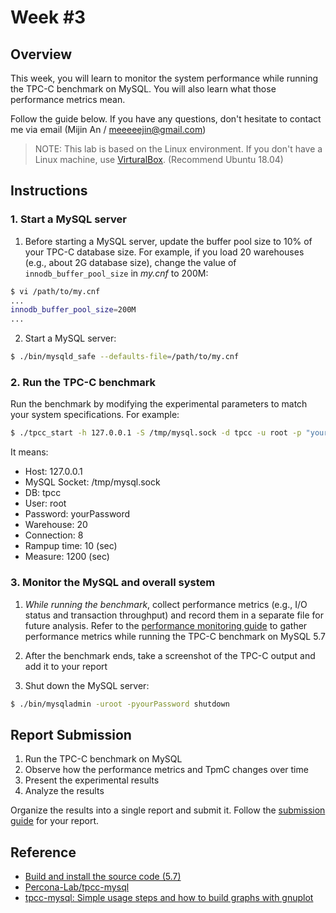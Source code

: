 # Week #3

## Overview

This week, you will learn to monitor the system performance while running the TPC-C benchmark on MySQL. You will also learn what those performance metrics mean.

Follow the guide below. If you have any questions, don't hesitate to contact me via email (Mijin An / meeeeejin@gmail.com)

> NOTE: This lab is based on the Linux environment. If you don't have a Linux machine, use [VirturalBox](https://www.virtualbox.org/). (Recommend Ubuntu 18.04)

## Instructions

### 1. Start a MySQL server

1. Before starting a MySQL server, update the buffer pool size to 10% of your TPC-C database size. For example, if you load 20 warehouses (e.g., about 2G database size), change the value of `innodb_buffer_pool_size` in *my.cnf* to 200M:

```bash
$ vi /path/to/my.cnf
...
innodb_buffer_pool_size=200M
...
```

2. Start a MySQL server:

```bash
$ ./bin/mysqld_safe --defaults-file=/path/to/my.cnf
```

### 2. Run the TPC-C benchmark

Run the benchmark by modifying the experimental parameters to match your system specifications. For example:

```bash
$ ./tpcc_start -h 127.0.0.1 -S /tmp/mysql.sock -d tpcc -u root -p "yourPassword" -w 20 -c 8 -r 10 -l 1200 | tee tpcc-result.txt
```

It means:

- Host: 127.0.0.1
- MySQL Socket: /tmp/mysql.sock
- DB: tpcc
- User: root
- Password: yourPassword
- Warehouse: 20
- Connection: 8
- Rampup time: 10 (sec)
- Measure: 1200 (sec)

### 3. Monitor the MySQL and overall system

1. *While running the benchmark*, collect performance metrics (e.g., I/O status and transaction throughput) and record them in a separate file for future analysis. Refer to the [performance monitoring guide](reference/performance-monitoring-guide.md) to gather performance metrics while running the TPC-C benchmark on MySQL 5.7

2. After the benchmark ends, take a screenshot of the TPC-C output and add it to your report

3. Shut down the MySQL server:

```bash
$ ./bin/mysqladmin -uroot -pyourPassword shutdown
```

## Report Submission

1. Run the TPC-C benchmark on MySQL
2. Observe how the performance metrics and TpmC changes over time
3. Present the experimental results
4. Analyze the results

Organize the results into a single report and submit it. Follow the [submission guide](../report-submission-guide.md) for your report.

## Reference
- [Build and install the source code (5.7)](https://github.com/meeeejin/til/blob/master/mysql/build-and-install-the-source-code-5.7.md)
- [Percona-Lab/tpcc-mysql](https://github.com/Percona-Lab/tpcc-mysql)
- [tpcc-mysql: Simple usage steps and how to build graphs with gnuplot](https://www.percona.com/blog/2013/07/01/tpcc-mysql-simple-usage-steps-and-how-to-build-graphs-with-gnuplot/)
